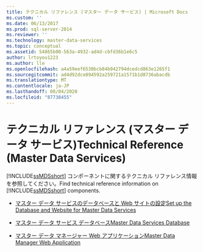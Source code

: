 ```yaml
---
title: テクニカル リファレンス (マスター データ サービス) | Microsoft Docs
ms.custom: ''
ms.date: 06/13/2017
ms.prod: sql-server-2014
ms.reviewer: ''
ms.technology: master-data-services
ms.topic: conceptual
ms.assetid: 54865b00-563a-4932-ad4d-cbfd36b1e6c5
author: lrtoyou1223
ms.author: lle
ms.openlocfilehash: a4a59eef6530bcb84b942794dcedcd863e1265f1
ms.sourcegitcommit: ad4d92dce894592a259721a1571b1d8736abacdb
ms.translationtype: MT
ms.contentlocale: ja-JP
ms.lasthandoff: 08/04/2020
ms.locfileid: "87738455"
---
```

# <a name="technical-reference-master-data-services"></a><span data-ttu-id="8291c-102">テクニカル リファレンス (マスター データ サービス)</span><span class="sxs-lookup"><span data-stu-id="8291c-102">Technical Reference (Master Data Services)</span></span>
  <span data-ttu-id="8291c-103">[!INCLUDE[ssMDSshort](../includes/ssmdsshort-md.md)] コンポーネントに関するテクニカル リファレンス情報を参照してください。</span><span class="sxs-lookup"><span data-stu-id="8291c-103">Find technical reference information on [!INCLUDE[ssMDSshort](../includes/ssmdsshort-md.md)] components.</span></span>  
  
-   [<span data-ttu-id="8291c-104">マスター データ サービスのデータベースと Web サイトの設定</span><span class="sxs-lookup"><span data-stu-id="8291c-104">Set up the Database and Website for Master Data Services</span></span>](set-up-the-database-and-website-for-master-data-services.md)  
  
-   [<span data-ttu-id="8291c-105">マスター データ サービス データベース</span><span class="sxs-lookup"><span data-stu-id="8291c-105">Master Data Services Database</span></span>](../../2014/master-data-services/master-data-services-database.md)  
  
-   [<span data-ttu-id="8291c-106">マスター データ マネージャー Web アプリケーション</span><span class="sxs-lookup"><span data-stu-id="8291c-106">Master Data Manager Web Application</span></span>](../../2014/master-data-services/master-data-manager-web-application.md)  
  
  

